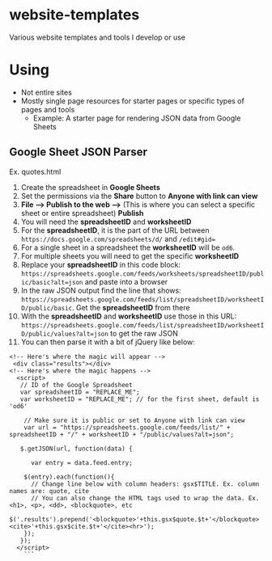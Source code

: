 # website-templates

Various website templates and tools I develop or use

# Using

* Not entire sites
* Mostly single page resources for starter pages or specific types of pages and tools
  * Example: A starter page for rendering JSON data from Google Sheets

## Google Sheet JSON Parser

Ex. quotes.html

1. Create the spreadsheet in **Google Sheets**
1. Set the permissions via the **Share** button to **Anyone with link can view**
1. **File --> Publish to the web -->** (This is where you can select a specific sheet or entire spreadsheet) **Publish**
1. You will need the **spreadsheetID** and **worksheetID**
1. For the **spreadsheetID**, it is the part of the URL between `https://docs.google.com/spreadsheets/d/` and `/edit#gid=`
1. For a single sheet in a spreadsheet the **worksheetID** will be `od6`.
1. For multiple sheets you will need to get the specific **worksheetID**
1. Replace your **spreadsheetID** in this code block: `https://spreadsheets.google.com/feeds/worksheets/spreadsheetID/public/basic?alt=json` and paste into a browser
1. In the raw JSON output find the line that shows: `https://spreadsheets.google.com/feeds/list/spreadsheetID/worksheetID/public/basic`. Get the **spreadsheetID** from there
1. With the **spreadsheetID** and **worksheetID** use those in this URL: `https://spreadsheets.google.com/feeds/list/spreadsheetID/worksheetID/public/values?alt=json` to get the raw JSON
1. You can then parse it with a bit of jQuery like below:

```
<!-- Here's where the magic will appear -->
 <div class="results"></div> 
<!-- Here's where the magic happens -->
  <script>
   // ID of the Google Spreadsheet
   var spreadsheetID = "REPLACE_ME";
   var worksheetID = "REPLACE_ME"; // for the first sheet, default is 'od6'

    // Make sure it is public or set to Anyone with link can view 
    var url = "https://spreadsheets.google.com/feeds/list/" + spreadsheetID + "/" + worksheetID + "/public/values?alt=json";

   $.getJSON(url, function(data) {

      var entry = data.feed.entry;

    $(entry).each(function(){
      // Change line below with column headers: gsx$TITLE. Ex. column names are: quote, cite
      // You can also change the HTML tags used to wrap the data. Ex. <h1>, <p>, <dd>, <blockquote>, etc
      $('.results').prepend('<blockquote>'+this.gsx$quote.$t+'</blockquote><cite>'+this.gsx$cite.$t+'</cite><hr>');
    });
   });
  </script>
    ```
